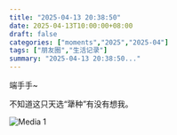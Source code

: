 ```yaml
---
title: "2025-04-13 20:38:50"
date: 2025-04-13T10:00:00+08:00
draft: false
categories: ["moments","2025","2025-04"]
tags: ["朋友圈","生活记录"]
summary: "2025-04-13 20:38:50..."
---
```


端手手~

​不知道这只天选“犟种”有没有想我。

![Media 1](/Moments/photos/2025-04-13/202504132038500.jpg)

